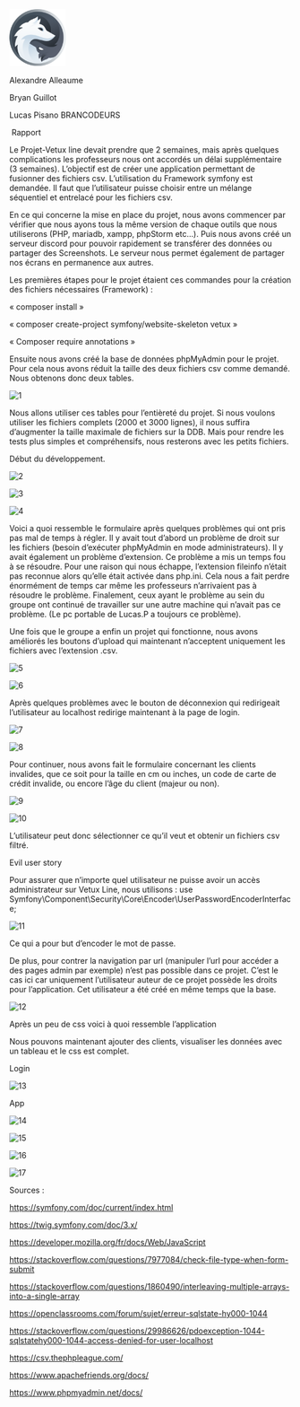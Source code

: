 <img src="public/css/bc_logo.png" style="width: 20%;">

Alexandre Alleaume

Bryan Guillot 

Lucas Pisano																							BRANCODEURS

​																														Rapport

 

Le Projet-Vetux line devait prendre que 2 semaines, mais après quelques complications les professeurs nous ont accordés un délai supplémentaire (3 semaines). L’objectif est de créer une application permettant de fusionner des fichiers csv. L’utilisation du Framework symfony est demandée. Il faut que l’utilisateur puisse choisir entre un mélange séquentiel et entrelacé pour les fichiers csv.

En ce qui concerne la mise en place du projet, nous avons commencer par vérifier que nous ayons tous la même version de chaque outils que nous utiliserons (PHP, mariadb, xampp, phpStorm etc…). Puis nous avons créé un serveur discord pour pouvoir rapidement se transférer des données ou partager des Screenshots. Le serveur nous permet également de partager nos écrans en permanence aux autres.

 

Les premières étapes pour le projet étaient ces commandes pour la création des fichiers nécessaires (Framework) :

« composer install »

« composer create-project symfony/website-skeleton vetux »

« Composer require annotations »

 

Ensuite nous avons créé la base de données phpMyAdmin pour le projet. Pour cela nous avons réduit la taille des deux fichiers csv comme demandé. Nous obtenons donc deux tables.

![1](https://user-images.githubusercontent.com/77786971/139594151-87417e28-905d-4144-8997-b7cf073531ca.PNG)

Nous allons utiliser ces tables pour l’entièreté du projet. Si nous voulons utiliser les fichiers complets (2000 et 3000 lignes), il nous suffira d’augmenter la taille maximale de fichiers sur la DDB. Mais pour rendre les tests plus simples et compréhensifs, nous resterons avec les petits fichiers.

 

Début du développement.

![2](https://user-images.githubusercontent.com/77786971/139594178-fcdd0ee6-69a4-4513-be7f-cbd1cf204129.PNG)

![3](https://user-images.githubusercontent.com/77786971/139594189-7576664e-cffe-4461-ba05-3b9510b541c6.PNG)

![4](https://user-images.githubusercontent.com/77786971/139594193-767da550-0cf3-48e9-91fa-ff9b1ba2ad2b.PNG)

Voici a quoi ressemble le formulaire après quelques problèmes qui ont pris pas mal de temps à régler. Il y avait tout d’abord un problème de droit sur les fichiers (besoin d’exécuter phpMyAdmin en mode administrateurs). Il y avait également un problème d’extension. Ce problème a mis un temps fou à se résoudre. Pour une raison qui nous échappe, l’extension fileinfo n’était pas reconnue alors qu’elle était activée dans php.ini. Cela nous a fait perdre énormément de temps car même les professeurs n’arrivaient pas à résoudre le problème. Finalement, ceux ayant le problème au sein du groupe ont continué de travailler sur une autre machine qui n’avait pas ce problème. (Le pc portable de Lucas.P a toujours ce problème).

 

Une fois que le groupe a enfin un projet qui fonctionne, nous avons améliorés les boutons d’upload qui maintenant n’acceptent uniquement les fichiers avec l’extension .csv.

![5](https://user-images.githubusercontent.com/77786971/139594209-85a243b2-e5b6-4f8f-84b3-d8c0a5fd7198.PNG)

![6](https://user-images.githubusercontent.com/77786971/139594221-ae08d5b2-ec03-40ab-86ce-1775e009d8b7.PNG)

Après quelques problèmes avec le bouton de déconnexion qui redirigeait l’utilisateur au localhost redirige maintenant à la page de login.

![7](https://user-images.githubusercontent.com/77786971/139594233-12a90c6f-44b5-45fb-9a63-65f64e5601a4.PNG)

![8](https://user-images.githubusercontent.com/77786971/139594245-4c0d99ab-5ab0-4d8f-8773-6c64e2fde0c9.PNG)

Pour continuer, nous avons fait le formulaire concernant les clients invalides, que ce soit pour la taille en cm ou inches, un code de carte de crédit invalide, ou encore l’âge du client (majeur ou non).

![9](https://user-images.githubusercontent.com/77786971/139594253-03efd5f9-2d2c-4dbb-8506-476fc325e24a.PNG)

![10](https://user-images.githubusercontent.com/77786971/139594264-67df9e51-be00-4149-bfa9-86c39c059432.PNG)

L’utilisateur peut donc sélectionner ce qu’il veut et obtenir un fichiers csv filtré.

 

 

Evil user story

 

Pour assurer que n’importe quel utilisateur ne puisse avoir un accès administrateur sur Vetux Line, nous utilisons : use Symfony\Component\Security\Core\Encoder\UserPasswordEncoderInterface; 

![11](https://user-images.githubusercontent.com/77786971/139594279-e066729b-2953-4904-a478-8153bb4b2a5c.PNG)

Ce qui a pour but d’encoder le mot de passe.

 

De plus, pour contrer la navigation par url (manipuler l’url pour accéder a des pages admin par exemple) n’est pas possible dans ce projet. C’est le cas ici car uniquement l’utilisateur auteur de ce projet possède les droits pour l’application. Cet utilisateur a été créé en même temps que la base.

![12](https://user-images.githubusercontent.com/77786971/139594290-071ca42d-4cea-433b-8957-913a0b71406c.PNG)

Après un peu de css voici à quoi ressemble l’application

Nous pouvons maintenant ajouter des clients, visualiser les données avec un tableau et le css est complet.

 

Login

![13](https://user-images.githubusercontent.com/77786971/139594309-81ff69af-f000-4919-9228-498398a3568c.PNG)

App

![14](https://user-images.githubusercontent.com/77786971/139594316-e02e726f-f3f2-412f-ba0e-853876a6d0d8.PNG)

![15](https://user-images.githubusercontent.com/77786971/139594326-ab18a645-c132-4b40-aa1f-96aeafbcc37c.PNG)

![16](https://user-images.githubusercontent.com/77786971/139594339-40d90fbe-989a-42f2-ac04-7f3a2776f041.PNG)

![17](https://user-images.githubusercontent.com/77786971/139594346-59acc5d2-853e-48a4-8181-4092666ceb4f.PNG)

Sources :

https://symfony.com/doc/current/index.html

https://twig.symfony.com/doc/3.x/

https://developer.mozilla.org/fr/docs/Web/JavaScript

https://stackoverflow.com/questions/7977084/check-file-type-when-form-submit

https://stackoverflow.com/questions/1860490/interleaving-multiple-arrays-into-a-single-array

https://openclassrooms.com/forum/sujet/erreur-sqlstate-hy000-1044

https://stackoverflow.com/questions/29986626/pdoexception-1044-sqlstatehy000-1044-access-denied-for-user-localhost

https://csv.thephpleague.com/

https://www.apachefriends.org/docs/

https://www.phpmyadmin.net/docs/
